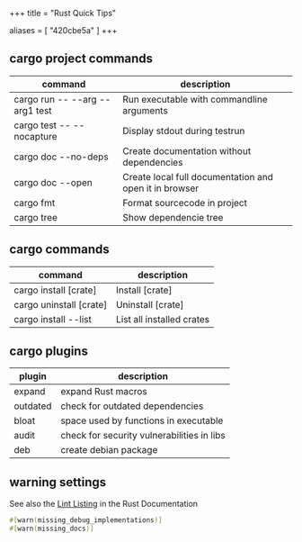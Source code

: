 +++
title = "Rust Quick Tips"


aliases = [
  "420cbe5a"
]
+++

## cargo project commands

| command                        | description |
|--------------------------------|---|
| cargo run -- --arg --arg1 test | Run executable with commandline arguments |
| cargo test -- --nocapture      | Display stdout during testrun |
| cargo doc --no-deps            | Create documentation without dependencies |
| cargo doc --open               | Create local full documentation and open it in browser |
| cargo fmt                      | Format sourcecode in project |
| cargo tree                     | Show dependencie tree |

## cargo commands

| command                        | description |
|--------------------------------|---|
| cargo install [crate]          | Install [crate] |
| cargo uninstall [crate]        | Uninstall [crate] |
| cargo install --list           | List all installed crates |

## cargo plugins

| plugin | description |
|---|---|
| expand | expand Rust macros |
| outdated | check for outdated dependencies |
| bloat | space used by functions in executable |
| audit | check for security vulnerabilities in libs |
| deb | create debian package |

## warning settings

See also the [Lint Listing](https://doc.rust-lang.org/rustc/lints/listing/index.html)
in the Rust Documentation

```rs
#[warn(missing_debug_implementations)]
#[warn(missing_docs)]
```
